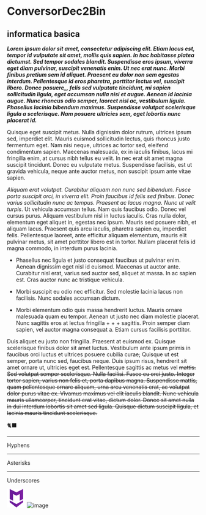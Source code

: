 #  ConversorDec2Bin
## informatica basica

***Lorem ipsum dolor sit amet, consectetur adipiscing elit. Etiam lacus est, tempor id vulputate sit amet, mollis quis sapien. In hac habitasse platea dictumst. Sed tempor sodales blandit. Suspendisse eros ipsum, viverra eget diam pulvinar, suscipit venenatis enim. Ut nec erat nunc. Morbi finibus pretium sem id aliquet. Praesent eu dolor non sem egestas interdum. Pellentesque id eros pharetra, porttitor lectus vel, suscipit libero. Donec posuere_, felis sed vulputate tincidunt, mi sapien sollicitudin ligula, eget accumsan nulla nisi et augue. Aenean id lacinia augue. Nunc rhoncus odio semper, laoreet nisl ac, vestibulum ligula. Phasellus lacinia bibendum maximus. Suspendisse volutpat scelerisque ligula a scelerisque. Nam posuere ultricies sem, eget lobortis nunc placerat id.***

Quisque eget suscipit metus. Nulla dignissim dolor rutrum, ultrices ipsum sed, imperdiet elit. Mauris euismod sollicitudin lectus, quis rhoncus justo fermentum eget. Nam nisi neque, ultrices ac tortor sed, eleifend condimentum sapien. Maecenas malesuada, ex in iaculis finibus, lacus mi fringilla enim, at cursus nibh tellus eu velit. In nec erat sit amet magna suscipit tincidunt. Donec eu vulputate metus. Suspendisse facilisis, est ut gravida vehicula, neque ante auctor metus, non suscipit ipsum ante vitae sapien.

_Aliquam erat volutpat. Curabitur aliquam non nunc sed bibendum. Fusce porta suscipit orci, in viverra elit. Proin faucibus id felis sed finibus. Donec varius sollicitudin nunc ac tempus. Praesent ac lacus magna. Nunc ut velit turpis_. Ut vehicula accumsan tellus. Nam quis faucibus odio. Donec vel cursus purus. Aliquam vestibulum nisl in luctus iaculis. Cras nulla dolor, elementum eget aliquet in, egestas nec ipsum. Mauris sed posuere nibh, et aliquam lacus. Praesent quis arcu iaculis, pharetra sapien eu, imperdiet felis. Pellentesque laoreet, ante efficitur aliquam elementum, mauris elit pulvinar metus, sit amet porttitor libero est in tortor. Nullam placerat felis id magna commodo, in interdum purus lacinia.

- Phasellus nec ligula et justo consequat faucibus ut pulvinar enim. Aenean dignissim eget nisl id euismod. Maecenas ut auctor ante. Curabitur nisl erat, varius sed auctor sed, aliquet at massa. In ac sapien est. Cras auctor nunc ac tristique vehicula.

- Morbi suscipit eu odio nec efficitur. Sed molestie lacinia lacus non facilisis. Nunc sodales accumsan dictum.

- Morbi elementum odio quis massa hendrerit luctus. Mauris ornare malesuada quam eu tempor. Aenean ut justo nec diam molestie placerat. Nunc sagittis eros at lectus fringilla + + + sagittis. Proin semper diam sapien, vel auctor magna consequat a. Etiam cursus facilisis porttitor.

Duis aliquet eu justo non fringilla. Praesent at euismod ex. Quisque scelerisque finibus dolor sit amet luctus. Vestibulum ante ipsum primis in faucibus orci luctus et ultrices posuere cubilia curae; Quisque ut est semper, porta nunc sed, faucibus neque. Duis ipsum risus, hendrerit sit amet ornare ut, ultricies eget est. Pellentesque sagittis ac metus vel ~~mattis. Sed volutpat semper scelerisque. Nulla facilisi. Fusce eu orci justo. Integer tortor sapien, varius non felis et, porta dapibus magna. Suspendisse mattis, quam pellentesque ornare aliquam, urna arcu venenatis erat, ac volutpat dolor purus vitae ex. Vivamus maximus vel elit iaculis blandit. Nunc vehicula mauris ullamcorper, tincidunt erat vitae, dictum dolor. Donec sit amet nulla in dui interdum lobortis sit amet sed ligula. Quisque dictum suscipit ligula, et lacinia mauris tincidunt scelerisque.~~

:black_cat:

---

Hyphens

***

Asterisks

___

Underscores

![alt text](https://github.com/adam-p/markdown-here/raw/master/src/common/images/icon48.png "Logo Title Text 1") ![image](https://github.com/user-attachments/assets/4b3b02b2-8188-452c-a6eb-3615f3bad49f)
